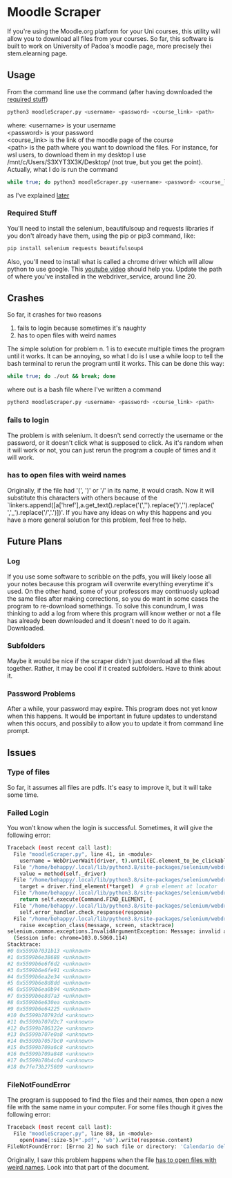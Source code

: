 # Moodle Scraper
If you're using the Moodle.org platform for your Uni courses, this utility will allow you to download 
all files from your courses. So far, this software is built to work on University of Padoa's moodle page,
more precisely thei stem.elearning page.

## Usage
From the command line use the command (after having downloaded the [required stuff](#required-stuff))
```bash
python3 moodleScraper.py <username> <password> <course_link> <path>
```
where: 
\<username\> is your username \
\<password\> is your password \
\<course_link\> is the link of the moodle page of the course \
\<path\> is the path where you want to download the files. For instance, for wsl users,
to download them in my desktop I use /mnt/c/Users/S3XYT3X3K/Desktop/ (not true, but you get the point). \
Actually, what I do is run the command
```bash
while true; do python3 moodleScraper.py <username> <password> <course_link> <path> && break; done
```
as I've explained [later](#crashes)

### Required Stuff
You'll need to install the selenium, beautifulsoup and requests libraries if you don't already have them,
using the pip or pip3 command, like:
```bash
pip install selenium requests beautifulsoup4
```

Also, you'll need to install what is called a chrome driver which will allow python to use google. 
This [youtube video](https://www.youtube.com/watch?v=2WVxzRD6Ds4) should help you. Update the path of
where you've installed in the webdriver_service, around line 20.

## Crashes 
So far, it crashes for two reasons
1. fails to login because sometimes it's naughty
2. has to open files with weird names

The simple solution for problem n. 1 is to execute multiple times the program until it works.
It can be annoying, so what I do is I use a while loop to tell the bash terminal to rerun the program 
until it works. This can be done this way:
```bash
while true; do ./out && break; done
```
where out is a bash file where I've written a command
```bash
python3 moodleScraper.py <username> <password> <course_link> <path>
```

### fails to login
The problem is with selenium. It doesn't send correctly the username or the password, or it doesn't click 
what is supposed to click. As it's random when it will work or not, you can just rerun the program a 
couple of times and it will work.

### has to open files with weird names
Originally, if the file had '(', ')' or '/' in its name, it would crash. Now it will substitute this 
characters with others because of the 
`linkers.append([a['href'],a.get_text().replace('(','').replace(')','').replace(' ','_').replace('/','.')])'.
If you have any ideas on why this happens and you have a more general solution for this problem, 
feel free to help. 

## Future Plans
### Log
If you use some software to scribble on the pdfs, you will likely loose all your notes because this 
program will overwrite everything everytime it's used. On the other hand, some of your professors 
may continuosly upload the same files after making corrections, so you do want in some cases the program to 
re-download somethings. To solve this conundrum, I was thinking to add a log from where this program will know 
wether or not a file has already been downloaded and it doesn't need to do it again. Downloaded. 

### Subfolders
Maybe it would be nice if the scraper didn't just download all the files together. Rather, it may be cool
if it created subfolders. Have to think about it. 

### Password Problems
After a while, your password may expire. This program does not yet know when this happens. It would be 
important in future updates to understand when this occurs, and possibily to allow you to update it from 
command line prompt.

## Issues
### Type of files
So far, it assumes all files are pdfs. It's easy to improve it, but it will take some time. 

### Failed Login
You won't know when the login is successful. Sometimes, it will give the following error:
```bash
Traceback (most recent call last):
  File "moodleScraper.py", line 41, in <module>
    username = WebDriverWait(driver, t).until(EC.element_to_be_clickable(
  File "/home/behappy/.local/lib/python3.8/site-packages/selenium/webdriver/support/wait.py", line 78, in until
    value = method(self._driver)
  File "/home/behappy/.local/lib/python3.8/site-packages/selenium/webdriver/support/expected_conditions.py", line 326, in _predicate
    target = driver.find_element(*target)  # grab element at locator
  File "/home/behappy/.local/lib/python3.8/site-packages/selenium/webdriver/remote/webdriver.py", line 1248, in find_element
    return self.execute(Command.FIND_ELEMENT, {
  File "/home/behappy/.local/lib/python3.8/site-packages/selenium/webdriver/remote/webdriver.py", line 425, in execute
    self.error_handler.check_response(response)
  File "/home/behappy/.local/lib/python3.8/site-packages/selenium/webdriver/remote/errorhandler.py", line 247, in check_response
    raise exception_class(message, screen, stacktrace)
selenium.common.exceptions.InvalidArgumentException: Message: invalid argument: invalid locator
  (Session info: chrome=103.0.5060.114)
Stacktrace:
#0 0x5599b7031b13 <unknown>
#1 0x5599b6e38688 <unknown>
#2 0x5599b6e6f6d2 <unknown>
#3 0x5599b6e6fe91 <unknown>
#4 0x5599b6ea2e34 <unknown>
#5 0x5599b6e8d8dd <unknown>
#6 0x5599b6ea0b94 <unknown>
#7 0x5599b6e8d7a3 <unknown>
#8 0x5599b6e630ea <unknown>
#9 0x5599b6e64225 <unknown>
#10 0x5599b70792dd <unknown>
#11 0x5599b707d2c7 <unknown>
#12 0x5599b706322e <unknown>
#13 0x5599b707e0a8 <unknown>
#14 0x5599b7057bc0 <unknown>
#15 0x5599b709a6c8 <unknown>
#16 0x5599b709a848 <unknown>
#17 0x5599b70b4c0d <unknown>
#18 0x7fe73b275609 <unknown>
```

### FileNotFoundError
The program is supposed to find the files and their names, then open a new file with the same name in your computer. For some files though it gives the following error:
```bash
Traceback (most recent call last):
  File "moodleScraper.py", line 88, in <module>
    open(name[:size-5]+".pdf", 'wb').write(response.content)
FileNotFoundError: [Errno 2] No such file or directory: 'Calendario delle lezioni (modificato il 24/10/2022).pdf'
```
Originally, I saw this problem happens when the file [has to open files with weird names](#has-to-open-files-with-weird-names). 
Look into that part of the document.
